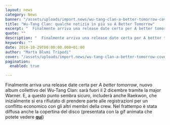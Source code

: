 ```yaml
---
layout: news
category: News
banner: "/assets/uploads/import.news/wu-tang-clan-a-better-tomorrow-cover.jpg"
title: "Wu-Tang Clan: qualche notizia in più su A Better Tomorrow"
excerpt: "  Finalmente arriva una release date certa per A better tomorrow, nuovo album collettivo del Wu-Tang Clan: sarà fuori il 2 dicembre tramite la major Warner. E, a questo punto sembra sicuro, includerà anche Raekwon, che inizialmente si era rifiutato di prendere parte alle registrazioni per un conflitto economico con gli altri membri della crew. [&hellip"
quote: ""
description: "  Finalmente arriva una release date certa per A better tomorrow, nuovo album collettivo del Wu-Tang Clan: sarà fuori il 2 dicembre tramite la major Warner. E, a questo punto sembra sicuro, includerà anche Raekwon, che inizialmente si era rifiutato di prendere parte alle registrazioni per un conflitto economico con gli altri membri della crew. [&hellip"
keywords: ""
date: 2014-10-29T00:00:00.000+01:00
author: "Marta Blumi Tripodi"
cover: "/assets/uploads/import.news/wu-tang-clan-a-better-tomorrow-cover.jpg"
pagination:
  enabled: true

---
```


[](https://hotmc.com/wp-content/uploads/2014/10/wu-tang-clan-a-better-tomorrow-cover.jpg)

Finalmente arriva una release date certa per _A better tomorrow_, nuovo album collettivo del Wu-Tang Clan: sarà fuori il 2 dicembre tramite la major Warner. E, a questo punto sembra sicuro, includerà anche Raekwon, che inizialmente si era rifiutato di prendere parte alle registrazioni per un conflitto economico con gli altri membri della crew. Nel frattempo è stata diffusa anche la copertina del disco (presentata con la gif animata che potete vedere [**qui**](http://www.hiphopdx.com/images/Wu-Tang%5FClan.gif "http://www.hiphopdx.com/images/Wu-Tang_Clan.gif"))